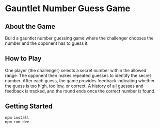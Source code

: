 # Gauntlet Number Guess Game

## About the Game

Build a gauntlet number guessing game where the challenger chooses the number and the opponent has to guess it.

## How to Play

One player (the challenger) selects a secret number within the allowed range. The opponent then makes repeated guesses to identify the secret number. After each guess, the game provides feedback indicating whether the guess is too high, too low, or correct. A history of all guesses and feedback is tracked, and the round ends once the correct number is found.

## Getting Started

```
npm install
npm run dev
```